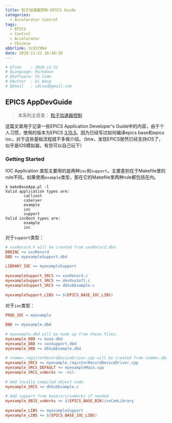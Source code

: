 ```yaml
---
title: 粒子加速器控制-EPICS Guide
categories:
  - Accelerator Control
tags:
  - EPICS
  - Control
  - Accelerator
  - Chinese
abbrlink: 3c837064
date: 2020-11-22 16:48:20
---
```


```python
# @Time    : 2020-11-22
# @Language: Markdown
# @Software: VS Code
# @Author  : Di Wang
# @Email   : sdcswd@gmail.com
```

## EPICS AppDevGuide

> 本系列主目录：
> [粒子加速器控制](/posts/acc-control-learning-catalog)

这篇文章用于记录一些EPICS Application Developer's Guide中的内容，由于个人习惯，使用的版本为EPICS [3.15.5](https://epics.anl.gov/base/R3-15/5-docs/AppDevGuide/AppDevGuide.html)。因为已经写过如何编译epics base和epics ioc，对于这些基础流程就不多做介绍。（btw，发现EPICS居然已经支持iOS了，似乎是iOS模拟器，有空可以自己玩下）

<!-- more -->

### Getting Started

IOC Application 类型主要用的是两种`ioc`和`support`。主要差别在于Makefile里的rule不同。如果使用`example`类型，那在它的Makefile里两种rule都包括在内。

```shell
$ makeBaseApp.pl -l
Valid application types are:
        caClient
        caServer
        example
        ioc
        support
Valid iocBoot types are:
        example
        ioc
```

对于`support`类型：

```makefile
# xxxRecord.h will be created from xxxRecord.dbd 
DBDINC += xxxRecord 
DBD += myexampleSupport.dbd 
 
LIBRARY_IOC += myexampleSupport 
 
myexampleSupport_SRCS += xxxRecord.c 
myexampleSupport_SRCS += devXxxSoft.c 
myexampleSupport_SRCS += dbSubExample.c 
 
myexampleSupport_LIBS += $(EPICS_BASE_IOC_LIBS)
```

对于`ioc`类型：

```makefile
PROD_IOC = myexample 
 
DBD += myexample.dbd 
 
# myexample.dbd will be made up from these files: 
myexample_DBD += base.dbd 
myexample_DBD += xxxSupport.dbd 
myexample_DBD += dbSubExample.dbd 
 
# <name>_registerRecordDeviceDriver.cpp will be created from <name>.dbd 
myexample_SRCS += myexample_registerRecordDeviceDriver.cpp 
myexample_SRCS_DEFAULT += myexampleMain.cpp 
myexample_SRCS_vxWorks += -nil- 
 
# Add locally compiled object code 
myexample_SRCS += dbSubExample.c 
 
# Add support from base/src/vxWorks if needed 
myexample_OBJS_vxWorks += $(EPICS_BASE_BIN)/vxComLibrary 
 
myexample_LIBS += myexampleSupport 
myexample_LIBS += $(EPICS_BASE_IOC_LIBS)
```



